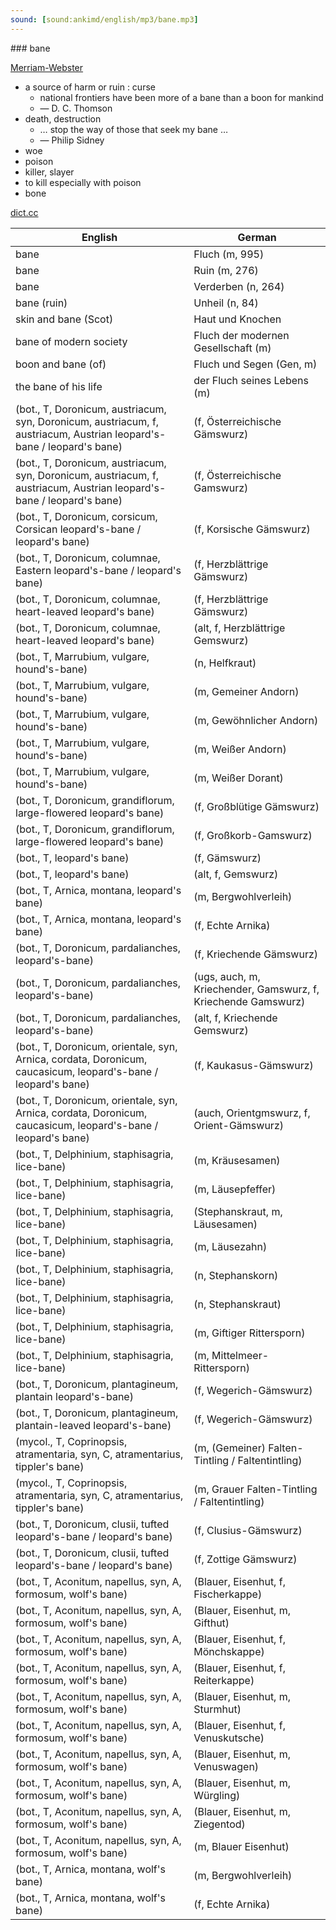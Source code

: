 ```yaml
---
sound: [sound:ankimd/english/mp3/bane.mp3]
---
```


\### bane

[Merriam-Webster](https://www.merriam-webster.com/dictionary/bane)

- a source of harm or ruin : curse
    - national frontiers have been more of a bane than a boon for mankind
    - — D. C. Thomson
- death, destruction
    - … stop the way of those that seek my bane …
    - — Philip Sidney
- woe
- poison
- killer, slayer
- to kill especially with poison
- bone

[dict.cc](https://www.dict.cc/bane)

| English        | German       |
| -------------- | ------------ |
| bane | Fluch (m, 995) |
| bane | Ruin (m, 276) |
| bane | Verderben (n, 264) |
| bane (ruin) | Unheil (n, 84) |
| skin and bane (Scot) | Haut und Knochen |
| bane of modern society | Fluch der modernen Gesellschaft (m) |
| boon and bane (of) | Fluch und Segen (Gen, m) |
| the bane of his life | der Fluch seines Lebens (m) |
|  (bot., T, Doronicum, austriacum, syn, Doronicum, austriacum, f, austriacum, Austrian leopard's-bane / leopard's bane) |  (f, Österreichische Gämswurz) |
|  (bot., T, Doronicum, austriacum, syn, Doronicum, austriacum, f, austriacum, Austrian leopard's-bane / leopard's bane) |  (f, Österreichische Gamswurz) |
|  (bot., T, Doronicum, corsicum, Corsican leopard's-bane / leopard's bane) |  (f, Korsische Gämswurz) |
|  (bot., T, Doronicum, columnae, Eastern leopard's-bane / leopard's bane) |  (f, Herzblättrige Gämswurz) |
|  (bot., T, Doronicum, columnae, heart-leaved leopard's bane) |  (f, Herzblättrige Gämswurz) |
|  (bot., T, Doronicum, columnae, heart-leaved leopard's bane) |  (alt, f, Herzblättrige Gemswurz) |
|  (bot., T, Marrubium, vulgare, hound's-bane) |  (n, Helfkraut) |
|  (bot., T, Marrubium, vulgare, hound's-bane) |  (m, Gemeiner Andorn) |
|  (bot., T, Marrubium, vulgare, hound's-bane) |  (m, Gewöhnlicher Andorn) |
|  (bot., T, Marrubium, vulgare, hound's-bane) |  (m, Weißer Andorn) |
|  (bot., T, Marrubium, vulgare, hound's-bane) |  (m, Weißer Dorant) |
|  (bot., T, Doronicum, grandiflorum, large-flowered leopard's bane) |  (f, Großblütige Gämswurz) |
|  (bot., T, Doronicum, grandiflorum, large-flowered leopard's bane) |  (f, Großkorb-Gamswurz) |
|  (bot., T, leopard's bane) |  (f, Gämswurz) |
|  (bot., T, leopard's bane) |  (alt, f, Gemswurz) |
|  (bot., T, Arnica, montana, leopard's bane) |  (m, Bergwohlverleih) |
|  (bot., T, Arnica, montana, leopard's bane) |  (f, Echte Arnika) |
|  (bot., T, Doronicum, pardalianches, leopard's-bane) |  (f, Kriechende Gämswurz) |
|  (bot., T, Doronicum, pardalianches, leopard's-bane) |  (ugs, auch, m, Kriechender, Gamswurz, f, Kriechende Gamswurz) |
|  (bot., T, Doronicum, pardalianches, leopard's-bane) |  (alt, f, Kriechende Gemswurz) |
|  (bot., T, Doronicum, orientale, syn, Arnica, cordata, Doronicum, caucasicum, leopard's-bane / leopard's bane) |  (f, Kaukasus-Gämswurz) |
|  (bot., T, Doronicum, orientale, syn, Arnica, cordata, Doronicum, caucasicum, leopard's-bane / leopard's bane) |  (auch, Orientgmswurz, f, Orient-Gämswurz) |
|  (bot., T, Delphinium, staphisagria, lice-bane) |  (m, Kräusesamen) |
|  (bot., T, Delphinium, staphisagria, lice-bane) |  (m, Läusepfeffer) |
|  (bot., T, Delphinium, staphisagria, lice-bane) |  (Stephanskraut, m, Läusesamen) |
|  (bot., T, Delphinium, staphisagria, lice-bane) |  (m, Läusezahn) |
|  (bot., T, Delphinium, staphisagria, lice-bane) |  (n, Stephanskorn) |
|  (bot., T, Delphinium, staphisagria, lice-bane) |  (n, Stephanskraut) |
|  (bot., T, Delphinium, staphisagria, lice-bane) |  (m, Giftiger Rittersporn) |
|  (bot., T, Delphinium, staphisagria, lice-bane) |  (m, Mittelmeer-Rittersporn) |
|  (bot., T, Doronicum, plantagineum, plantain leopard's-bane) |  (f, Wegerich-Gämswurz) |
|  (bot., T, Doronicum, plantagineum, plantain-leaved leopard's-bane) |  (f, Wegerich-Gämswurz) |
|  (mycol., T, Coprinopsis, atramentaria, syn, C, atramentarius, tippler's bane) |  (m, (Gemeiner) Falten-Tintling / Faltentintling) |
|  (mycol., T, Coprinopsis, atramentaria, syn, C, atramentarius, tippler's bane) |  (m, Grauer Falten-Tintling / Faltentintling) |
|  (bot., T, Doronicum, clusii, tufted leopard's-bane / leopard's bane) |  (f, Clusius-Gämswurz) |
|  (bot., T, Doronicum, clusii, tufted leopard's-bane / leopard's bane) |  (f, Zottige Gämswurz) |
|  (bot., T, Aconitum, napellus, syn, A, formosum, wolf's bane) |  (Blauer, Eisenhut, f, Fischerkappe) |
|  (bot., T, Aconitum, napellus, syn, A, formosum, wolf's bane) |  (Blauer, Eisenhut, m, Gifthut) |
|  (bot., T, Aconitum, napellus, syn, A, formosum, wolf's bane) |  (Blauer, Eisenhut, f, Mönchskappe) |
|  (bot., T, Aconitum, napellus, syn, A, formosum, wolf's bane) |  (Blauer, Eisenhut, f, Reiterkappe) |
|  (bot., T, Aconitum, napellus, syn, A, formosum, wolf's bane) |  (Blauer, Eisenhut, m, Sturmhut) |
|  (bot., T, Aconitum, napellus, syn, A, formosum, wolf's bane) |  (Blauer, Eisenhut, f, Venuskutsche) |
|  (bot., T, Aconitum, napellus, syn, A, formosum, wolf's bane) |  (Blauer, Eisenhut, m, Venuswagen) |
|  (bot., T, Aconitum, napellus, syn, A, formosum, wolf's bane) |  (Blauer, Eisenhut, m, Würgling) |
|  (bot., T, Aconitum, napellus, syn, A, formosum, wolf's bane) |  (Blauer, Eisenhut, m, Ziegentod) |
|  (bot., T, Aconitum, napellus, syn, A, formosum, wolf's bane) |  (m, Blauer Eisenhut) |
|  (bot., T, Arnica, montana, wolf's bane) |  (m, Bergwohlverleih) |
|  (bot., T, Arnica, montana, wolf's bane) |  (f, Echte Arnika) |
